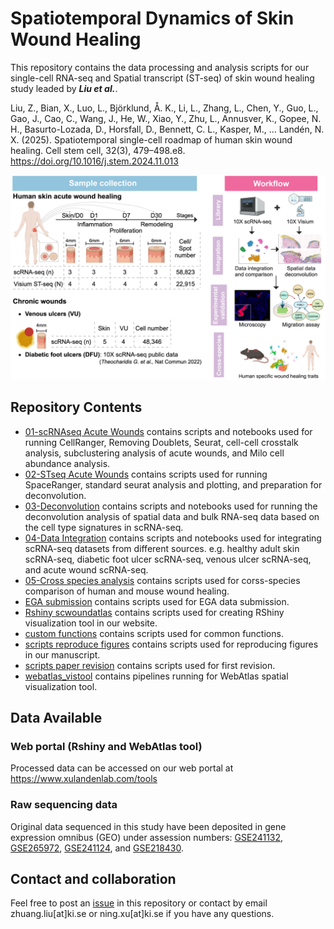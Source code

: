 # Spatiotemporal Dynamics of Skin Wound Healing

This repository contains the data processing and analysis scripts for our single-cell RNA-seq and Spatial transcript (ST-seq) of skin wound healing study leaded by ***Liu et al.***.

Liu, Z., Bian, X., Luo, L., Björklund, Å. K., Li, L., Zhang, L., Chen, Y., Guo, L., Gao, J., Cao, C., Wang, J., He, W., Xiao, Y., Zhu, L., Annusver, K., Gopee, N. H., Basurto-Lozada, D., Horsfall, D., Bennett, C. L., Kasper, M., … Landén, N. X. (2025). Spatiotemporal single-cell roadmap of human skin wound healing. Cell stem cell, 32(3), 479–498.e8. https://doi.org/10.1016/j.stem.2024.11.013
        
![Test Image 4](https://github.com/Zhuang-Bio/scRNA_STseq_human_wounds_paper_scripts/blob/main/Figure%201%20mainCTs%20copy.png)



## Repository Contents

  - [01-scRNAseq Acute Wounds](https://github.com/Zhuang-Bio/scRNA_STseq_human_wounds_paper_scripts/tree/main/01-scRNAseq%20Acute%20Wounds) contains scripts and notebooks used for running CellRanger, Removing Doublets, Seurat, cell-cell crosstalk analysis, subclustering analysis of acute wounds, and Milo cell abundance analysis.
   - [02-STseq Acute Wounds](https://github.com/Zhuang-Bio/scRNA_STseq_human_wounds_paper_scripts/tree/main/02-STseq%20Acute%20Wounds) contains scripts used for running SpaceRanger, standard seurat analysis and plotting, and preparation for deconvolution.
   - [03-Deconvolution](https://github.com/Zhuang-Bio/scRNA_STseq_human_wounds_paper_scripts/tree/main/03-Deconvolution) contains scripts and notebooks used for running the deconvolution analysis of spatial data and bulk RNA-seq data based on the cell type signatures in scRNA-seq.
   - [04-Data Integration](https://github.com/Zhuang-Bio/scRNA_STseq_human_wounds_paper_scripts/tree/main/04-Data%20Integration) contains scripts and notebooks used for integrating scRNA-seq datasets from different sources. e.g. healthy adult skin scRNA-seq, diabetic foot ulcer scRNA-seq, venous ulcer scRNA-seq, and acute wound scRNA-seq.
   - [05-Cross species analysis](https://github.com/Zhuang-Bio/scRNA_STseq_human_wounds_paper_scripts/tree/main/05-Cross%20species%20analysis) contains scripts used for corss-species comparison of human and mouse wound healing.
   - [EGA submission](https://github.com/Zhuang-Bio/scRNA_STseq_human_wounds_paper_scripts/tree/main/EGA%20submission) contains scripts used for EGA data submission.
   - [Rshiny scwoundatlas](https://github.com/Zhuang-Bio/scRNA_STseq_human_wounds_paper_scripts/tree/main/Rshiny%20scwoundatlas) contains scripts used for creating RShiny visualization tool in our website.
   - [custom functions](https://github.com/Zhuang-Bio/scRNA_STseq_human_wounds_paper_scripts/tree/main/custom%20functions) contains scripts used for common functions.
   - [scripts reproduce figures](https://github.com/Zhuang-Bio/scRNA_STseq_human_wounds_paper_scripts/tree/main/scripts%20reproduce%20figures) contains scripts used for reproducing figures in our manuscript.
   - [scripts paper revision](https://github.com/Zhuang-Bio/scRNA_STseq_human_wounds_paper_scripts/tree/main/scripts%20paper%20revison) contains scripts used for first revision.
   - [webatlas_vistool](https://github.com/Zhuang-Bio/scRNA_STseq_human_wounds_paper_scripts/tree/main/webatlas_vistool) contains pipelines running for WebAtlas spatial visualization tool.


## Data Available

### Web portal (Rshiny and WebAtlas tool)
  Processed data can be accessed on our web portal at https://www.xulandenlab.com/tools

### Raw sequencing data
  Original data sequenced in this study have been deposited in gene expression omnibus (GEO) under assession numbers: [GSE241132](https://www.ncbi.nlm.nih.gov/geo/query/acc.cgi?acc=GSE241132), [GSE265972](https://www.ncbi.nlm.nih.gov/geo/query/acc.cgi?acc=GSE265972), [GSE241124](https://www.ncbi.nlm.nih.gov/geo/query/acc.cgi?acc=GSE241124), and [GSE218430](https://www.ncbi.nlm.nih.gov/geo/query/acc.cgi?acc=GSE218430).



## Contact and collaboration
Feel free to post an [issue](https://github.com/Zhuang-Bio/scRNA_STseq_human_wounds_paper_scripts/issues) in this repository or contact by email zhuang.liu[at]ki.se or ning.xu[at]ki.se if you have any questions.


